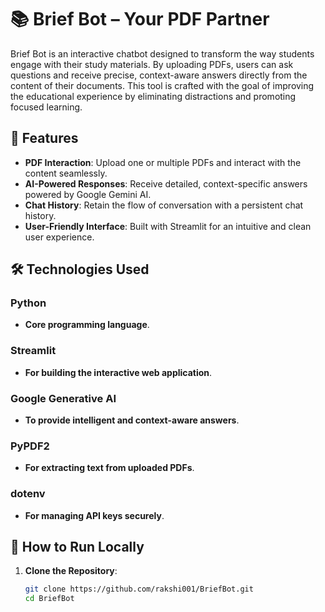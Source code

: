 # 📚 Brief Bot – Your PDF Partner

Brief Bot is an interactive chatbot designed to transform the way students engage with their study materials. By uploading PDFs, users can ask questions and receive precise, context-aware answers directly from the content of their documents. This tool is crafted with the goal of improving the educational experience by eliminating distractions and promoting focused learning.

## 🌟 Features
- **PDF Interaction**: Upload one or multiple PDFs and interact with the content seamlessly.
- **AI-Powered Responses**: Receive detailed, context-specific answers powered by Google Gemini AI.
- **Chat History**: Retain the flow of conversation with a persistent chat history.
- **User-Friendly Interface**: Built with Streamlit for an intuitive and clean user experience.

## 🛠️ Technologies Used
### Python
- **Core programming language**.

### Streamlit
- **For building the interactive web application**.

### Google Generative AI
- **To provide intelligent and context-aware answers**.

### PyPDF2
- **For extracting text from uploaded PDFs**.

### dotenv
- **For managing API keys securely**.

## 🚀 How to Run Locally

1. **Clone the Repository**:
   ```bash
   git clone https://github.com/rakshi001/BriefBot.git
   cd BriefBot 
